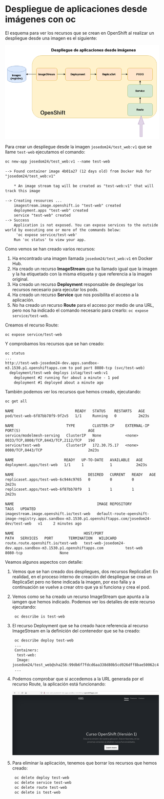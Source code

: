 # Despliegue de aplicaciones desde imágenes con oc

El esquema para ver los recursos que se crean en OpenShift al realizar un despliegue desde una imagen es el siguiente:

![esquema](img/imagen.png)

Para crear un despliegue desde la imagen `josedom24/test_web:v1` que se llame `test-web` ejecutamos el comando:

    oc new-app josedom24/test_web:v1 --name test-web

    --> Found container image 4b01a27 (12 days old) from Docker Hub for "josedom24/test_web:v1"

        * An image stream tag will be created as "test-web:v1" that will track this image

    --> Creating resources ...
        imagestream.image.openshift.io "test-web" created
        deployment.apps "test-web" created
        service "test-web" created
    --> Success
        Application is not exposed. You can expose services to the outside world by executing one or more of the commands below:
         'oc expose service/test-web' 
        Run 'oc status' to view your app.

Como vemos se han creado varios recursos:

1. Ha encontrado una imagen llamada `josedom24/test_web:v1` en Docker Hub.
2. Ha creado un recurso **ImageStream** que ha llamado igual que la imagen y la ha etiquetado con la misma etiqueta y que referencia a la imagen original.
3. Ha creado un recurso **Deployment** responsable de desplegar los recursos necesario para ejecutar los pods.
4. Ha creado un recurso **Service** que nos posibilita el acceso a la aplicación.
5. No ha creado un recurso **Route** para el acceso por medio de una URL, pero nos ha indicado el comando necesario para crearlo: `oc expose service/test-web`.

Creamos el recurso Route:

    oc expose service/test-web

Y comprobamos los recursos que se han creado:

    oc status
    ...
    http://test-web-josedom24-dev.apps.sandbox-m3.1530.p1.openshiftapps.com to pod port 8080-tcp (svc/test-web)
      deployment/test-web deploys istag/test-web:v1 
        deployment #2 running for about a minute - 1 pod
        deployment #1 deployed about a minute ago

También podemos ver los recursos que hemos creado, ejecutando:

    oc get all

    NAME                            READY   STATUS    RESTARTS   AGE
    pod/test-web-6f87bb78f9-9f2v5   1/1     Running   0          2m23s

    NAME                        TYPE        CLUSTER-IP     EXTERNAL-IP   PORT(S)                               AGE
    service/modelmesh-serving   ClusterIP   None           <none>        8033/TCP,8008/TCP,8443/TCP,2112/TCP   19d
    service/test-web            ClusterIP   172.30.75.17   <none>        8080/TCP,8443/TCP                     2m23s

    NAME                       READY   UP-TO-DATE   AVAILABLE   AGE
    deployment.apps/test-web   1/1     1            1           2m23s

    NAME                                  DESIRED   CURRENT   READY   AGE
    replicaset.apps/test-web-6c944c9765   0         0         0       2m23s
    replicaset.apps/test-web-6f87bb78f9   1         1         1       2m23s

    NAME                                      IMAGE REPOSITORY                                                                                          TAGS   UPDATED
    imagestream.image.openshift.io/test-web   default-route-openshift-image-registry.apps.sandbox-m3.1530.p1.openshiftapps.com/josedom24-dev/test-web   v1     2 minutes ago

    NAME                                HOST/PORT                                                          PATH   SERVICES   PORT       TERMINATION   WILDCARD
    route.route.openshift.io/test-web   test-web-josedom24-dev.apps.sandbox-m3.1530.p1.openshiftapps.com          test-web   8080-tcp                 None

Veamos algunos aspectos con detalle:

1. Vemos que se han creado dos despliegues, dos recursos ReplicaSet: En realidad, en el proceso interno de creación del despliegue se crea un ReplicaSet pero no tiene indicada la imagen, por eso falla y a continuación se vuelve a crear otro que ya si funciona y crea el pod.
2. Vemos como se ha creado un recurso ImageStream que apunta a la iamgen que hemos indicado. Podemos ver los detalles de este recurso ejecutando:

        oc describe is test-web

3. El recurso Deployment que se ha creado hace referencia al recurso ImageStream en la definición del contenedor que se ha creado:

        oc describe deploy test-web
        ...
        Containers:
         test-web:
         Image:        josedom24/test_web@sha256:99db6f7fdcd6aa338d80b5cd926dff8bae50062c49f82c79a3d67d048efb13a4
        ...

4. Podemos comprobar que si accedemos a la URL generada por el recurso Route, la aplicación está funcionando:

    ![imagen](img/imagen1.png)

5. Para eliminar la aplicación, tenemos que borrar los recursos que hemos creado:

        oc delete deploy test-web
        oc delete service test-web
        oc delete route test-web
        oc delete is test-web